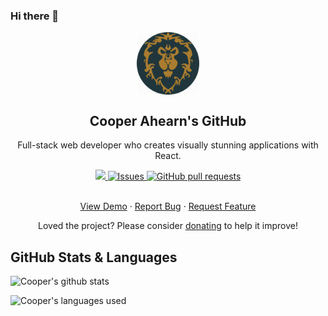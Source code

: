 ### Hi there 👋
<p align="center">
 <img width="100px" src="./media/my_life.jpg" align="center" alt="Valiant Artwork" />
 <h2 align="center">Cooper Ahearn's GitHub</h2>
 <p align="center">Full-stack web developer who creates visually stunning applications with React.</p>
</p>
  <p align="center">
    <a href="https://codecov.io/gh/94Cooper94/github-readme-stats">
      <img src="https://codecov.io/gh/94Cooper94/github-readme-stats/branch/master/graph/badge.svg" />
    </a>
    <a href="https://github.com/94Cooper94/github-readme-stats/issues">
      <img alt="Issues" src="https://img.shields.io/github/issues/94Cooper94/github-readme-stats?color=0088ff" />
    </a>
    <a href="https://github.com/94Cooper94/github-readme-stats/pulls">
      <img alt="GitHub pull requests" src="https://img.shields.io/github/issues-pr/94Cooper94/github-readme-stats?color=0088ff" />
    </a>
    <br />
    <br />
  </p>

  <p align="center">
    <a href="#demo">View Demo</a>
    ·
    <a href="https://github.com/anuraghazra/github-readme-stats/issues/new/choose">Report Bug</a>
    ·
    <a href="https://github.com/anuraghazra/github-readme-stats/issues/new/choose">Request Feature</a>
  </p>
</p>
<p align="center">Loved the project? Please consider <a href="https://www.paypal.me/anuraghazra">donating</a> to help it improve!

## GitHub Stats & Languages

![Cooper's github stats](https://github-readme-stats.vercel.app/api?username=94Cooper94&count_private=true&theme=tokyonight)

![Cooper's languages used](https://github-readme-stats.vercel.app/api/top-langs?username=94Cooper94&count_private=true&theme=tokyonight)